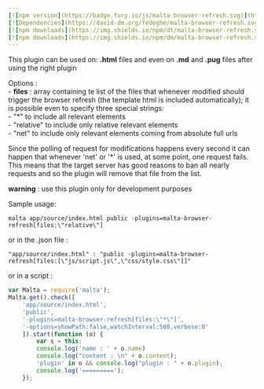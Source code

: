 ```yaml
---
[![npm version](https://badge.fury.io/js/malta-browser-refresh.svg)](http://badge.fury.io/js/malta-browser-refresh)
[![Dependencies](https://david-dm.org/fedeghe/malta-browser-refresh.svg)](https://david-dm.org/fedeghe/malta-browser-refresh)
[![npm downloads](https://img.shields.io/npm/dt/malta-browser-refresh.svg)](https://npmjs.org/package/malta-browser-refresh)
[![npm downloads](https://img.shields.io/npm/dm/malta-browser-refresh.svg)](https://npmjs.org/package/malta-browser-refresh)  
---  
```


This plugin can be used on: **.html** files and even on **.md** and **.pug** files after using the right plugin

Options :   
	- **files** : array containing te list of the files that whenever modified should trigger the browser refresh (the template html is included automatically); it is possible even to specify three special strings:  
	- "*" to include all relevant elements  
	- "relative" to include only relative relevant elements  
	- "net" to include only relevant elements coming from absolute full urls  

Since the polling of request for modifications happens every second it can happen that whenever 'net' or '*' is used, at some point, one request fails. This means that the target server has good reasons to ban all nearly requests and so the plugin will remove that file from the list.  

 **warning** : use this plugin only for development purposes


Sample usage:  
```
malta app/source/index.html public -plugins=malta-browser-refresh[files:\"relative\"]
```
or in the .json file :
```
"app/source/index.html" : "public -plugins=malta-browser-refresh[files:[\"js/script.js\",\"css/style.css\"]]"
```
or in a script : 
``` js
var Malta = require('malta');
Malta.get().check([
    'app/source/index.html',
    'public',
    '-plugins=malta-browser-refresh[files:\"*\"]',
    '-options=showPath:false,watchInterval:500,verbose:0'
    ]).start(function (o) {
        var s = this;
        console.log('name : ' + o.name)
        console.log("content : \n" + o.content);
        'plugin' in o && console.log("plugin : " + o.plugin);
        console.log('=========');
    });
```